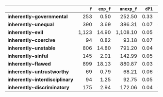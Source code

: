 |                                  |   `f` |   `exp_f` |   `unexp_f` |   `dP1` |   `P1` |   `dP2` |   `P2` |   `LRC` |     `G2` |        `N` |   `f1` |   `f2` | `l1`       | `l2`              |
|:---------------------------------|------:|----------:|------------:|--------:|-------:|--------:|-------:|--------:|---------:|-----------:|-------:|-------:|:-----------|:------------------|
| **inherently~governmental**      |   253 |      0.50 |      252.50 |    0.33 |   0.33 |    0.01 |   0.01 |    8.92 | 2,742.59 | 72,839,589 | 47,803 |    761 | inherently | governmental      |
| **inherently~unequal**           |   390 |      3.69 |      386.31 |    0.07 |   0.07 |    0.01 |   0.01 |    6.38 | 2,893.14 | 72,839,589 | 47,803 |  5,621 | inherently | unequal           |
| **inherently~evil**              | 1,123 |     14.90 |    1,108.10 |    0.05 |   0.05 |    0.02 |   0.02 |    6.05 | 7,572.62 | 72,839,589 | 47,803 | 22,706 | inherently | evil              |
| **inherently~coercive**          |    94 |      0.82 |       93.18 |    0.07 |   0.08 |    0.00 |   0.00 |    5.98 |   711.86 | 72,839,589 | 47,803 |  1,253 | inherently | coercive          |
| **inherently~unstable**          |   806 |     14.80 |      791.20 |    0.04 |   0.04 |    0.02 |   0.02 |    5.52 | 4,903.18 | 72,839,589 | 47,803 | 22,546 | inherently | unstable          |
| **inherently~sinful**            |   145 |      2.01 |      142.99 |    0.05 |   0.05 |    0.00 |   0.00 |    5.49 |   962.39 | 72,839,589 | 47,803 |  3,059 | inherently | sinful            |
| **inherently~flawed**            |   899 |     18.13 |      880.87 |    0.03 |   0.03 |    0.02 |   0.02 |    5.39 | 5,301.74 | 72,839,589 | 47,803 | 27,628 | inherently | flawed            |
| **inherently~untrustworthy**     |    69 |      0.79 |       68.21 |    0.06 |   0.06 |    0.00 |   0.00 |    5.39 |   483.61 | 72,839,589 | 47,803 |  1,211 | inherently | untrustworthy     |
| **inherently~interdisciplinary** |    94 |      1.25 |       92.75 |    0.05 |   0.05 |    0.00 |   0.00 |    5.35 |   631.33 | 72,839,589 | 47,803 |  1,906 | inherently | interdisciplinary |
| **inherently~discriminatory**    |   175 |      2.94 |      172.06 |    0.04 |   0.04 |    0.00 |   0.00 |    5.27 | 1,093.34 | 72,839,589 | 47,803 |  4,481 | inherently | discriminatory    |